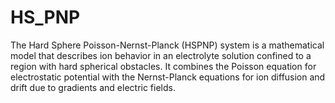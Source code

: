 # HS_PNP
The Hard Sphere Poisson-Nernst-Planck (HSPNP) system is a mathematical model that describes ion behavior in an electrolyte solution confined to a region with hard spherical obstacles. It combines the Poisson equation for electrostatic potential with the Nernst-Planck equations for ion diffusion and drift due to gradients and electric fields.
